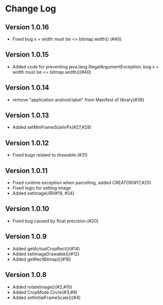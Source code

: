 Change Log
=========
## Version 1.0.16
* Fixed bug x + width must be <= bitmap.width() (#40)

## Version 1.0.15
* Added code for preventing java.lang.IllegalArgumentException: bug x + width must be <= bitmap.width()(#40)

## Version 1.0.14
* remove "application android:label" from Manifest of library(#39)

## Version 1.0.13
* Added setMinFrameSizeInPx(#27,#28)

## Version 1.0.12
* Fixed bugs related to drawable.(#31)

## Version 1.0.11
* Fixed runtime exception when parcelling, added CREATOR(#17,#25)
* Fixed logic for setting image
* Added setImageURI(#19, #24)

## Version 1.0.10
* Fixed bug caused by float precision.(#20)

## Version 1.0.9

* Added getActualCropRect()(#14)
* Added setImageDrawable()(#12)
* Added getRectBitmap()(#16)

## Version 1.0.8

* Added rotateImage()(#2,#10)
* Added CropMode.Circle(#3,#9)
* Added setInitialFrameScale()(#4)
